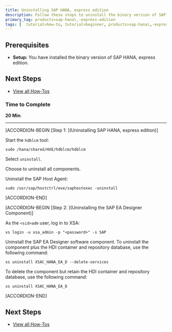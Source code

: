 ```yaml
---
title: Uninstalling SAP HANA, express edition
description: Follow these steps to uninstall the binary version of SAP HANA, express edition, or the SAP EA Designer component.
primary_tag: products>sap-hana\,-express-edition
tags: [  tutorial>how-to, tutorial>beginner, products>sap-hana\,-express-edition  ]
---
```

## Prerequisites  
- **Setup:** You have installed the binary version of SAP HANA, express edition.

## Next Steps
- [View all How-Tos](http://www.sap.com/developer/tutorial-navigator.how-to.html)

### Time to Complete
**20 Min**.

---


[ACCORDION-BEGIN [Step 1: ](Uninstalling SAP HANA, express edition)]


Start the `hdblcm` tool:

`sudo /hana/shared/HXE/hdblcm/hdblcm`


Select `uninstall`.

Choose to uninstall all components.

Uninstall the SAP Host Agent:

`sudo /usr/sap/hostctrl/exe/saphostexec -uninstall`


[ACCORDION-END]

[ACCORDION-BEGIN [Step 2: ](Uninstalling the SAP EA Designer Component)]


As the `<sid>adm` user, log in to XSA:

`xs login -u xsa_admin -p "<password>" -s SAP`

Uninstall the SAP EA Designer software component. To uninstall the component plus the HDI container and repository database, use the following command:

`xs uninstall XSAC_HANA_EA_D --delete-services`

To delete the component but retain the HDI container and repository database, use the following command:

`xs uninstall XSAC_HANA_EA_D`



[ACCORDION-END]


## Next Steps
- [View all How-Tos](http://www.sap.com/developer/tutorial-navigator.how-to.html)
